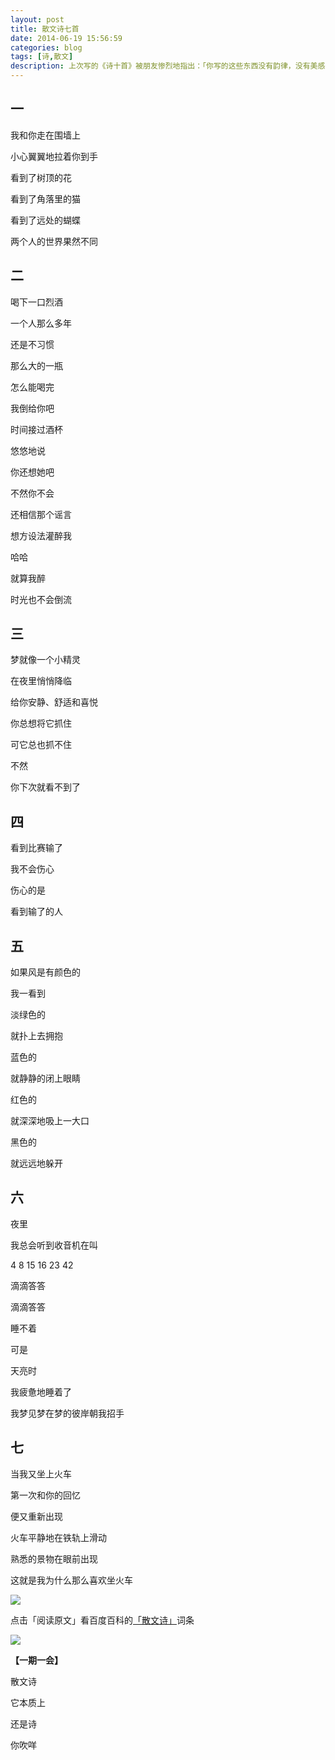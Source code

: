 ```yaml
---
layout: post
title: 散文诗七首
date: 2014-06-19 15:56:59
categories: blog
tags: [诗,散文]
description: 上次写的《诗十首》被朋友惨烈地指出：「你写的这些东西没有韵律，没有美感，没有意境，要严格要求自己，不要随便写些东西就发上来。」我十分委屈，啼笑皆非，决定将我的诗归类为散文诗。
---
```


## 一

我和你走在围墙上

小心翼翼地拉着你到手

看到了树顶的花

看到了角落里的猫

看到了远处的蝴蝶

两个人的世界果然不同

## 二

喝下一口烈酒

一个人那么多年

还是不习惯

那么大的一瓶

怎么能喝完

我倒给你吧

时间接过酒杯

悠悠地说

你还想她吧

不然你不会

还相信那个谣言

想方设法灌醉我

哈哈

就算我醉

时光也不会倒流

## 三
梦就像一个小精灵

在夜里悄悄降临

给你安静、舒适和喜悦

你总想将它抓住

可它总也抓不住

不然

你下次就看不到了

## 四

看到比赛输了

我不会伤心

伤心的是

看到输了的人

## 五

如果风是有颜色的

我一看到

淡绿色的

就扑上去拥抱

蓝色的

就静静的闭上眼睛

红色的

就深深地吸上一大口

黑色的

就远远地躲开

## 六

夜里

我总会听到收音机在叫

4 8 15 16 23 42

滴滴答答

滴滴答答

睡不着

可是

天亮时

我疲惫地睡着了

我梦见梦在梦的彼岸朝我招手

## 七

当我又坐上火车

第一次和你的回忆

便又重新出现

火车平静地在铁轨上滑动

熟悉的景物在眼前出现

这就是我为什么那么喜欢坐火车


![](http://cnfeat.qiniudn.com/mHDSX.png)

点击「阅读原文」看百度百科的[「散文诗」](http://baike.baidu.com/subview/1407/5032829.htm?fr=aladdin)词条

![](http://cnfeat.qiniudn.com/1000.png)

**【一期一会】**

散文诗

它本质上

还是诗

你吹咩







